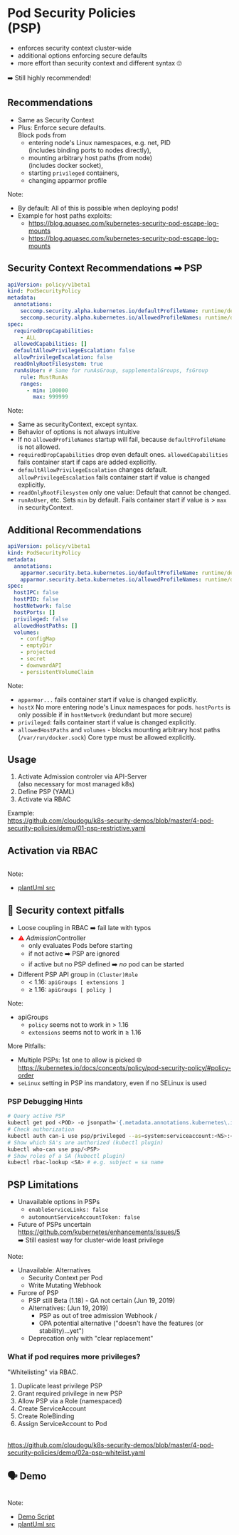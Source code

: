<!-- .slide: data-background-image="images/subtitle.jpg"  -->
# Pod Security Policies <br/>(PSP) 



* enforces security context cluster-wide   
* additional options enforcing secure defaults
* more effort than security context and different syntax  🙄 
  
➡️ Still highly recommended!



## Recommendations

* Same as Security Context 
* Plus: Enforce secure defaults.  
  Block pods from 
    * entering node's Linux namespaces, e.g. net, PID   
      (includes binding ports to nodes directly),
    * mounting arbitrary host paths (from node)  
      (includes docker socket), 
    * starting `privileged` containers,
    * changing apparmor profile

Note:
* By default: All of this is possible when deploying pods!
* Example for host paths exploits:
  * https://blog.aquasec.com/kubernetes-security-pod-escape-log-mounts
  * https://blog.aquasec.com/kubernetes-security-pod-escape-log-mounts 



## Security Context Recommendations ➡ ️PSP

```yaml
apiVersion: policy/v1beta1
kind: PodSecurityPolicy
metadata:
  annotations:
    seccomp.security.alpha.kubernetes.io/defaultProfileName: runtime/default
    seccomp.security.alpha.kubernetes.io/allowedProfileNames: runtime/default
spec:
  requiredDropCapabilities:
    - ALL
  allowedCapabilities: []
  defaultAllowPrivilegeEscalation: false
  allowPrivilegeEscalation: false
  readOnlyRootFilesystem: true
  runAsUser: # Same for runAsGroup, supplementalGroups, fsGroup
    rule: MustRunAs
    ranges:
      - min: 100000
        max: 999999
```

Note:
* Same as securityContext, except syntax.
* Behavior of options is not always intuitive
* If no `allowedProfileNames` startup will fail, because `defaultProfileName` is not allowed.
* `requiredDropCapabilities` drop even default ones. `allowedCapabilities` fails container start if caps are added explicitly. 
* `defaultAllowPrivilegeEscalation` changes default. `allowPrivilegeEscalation` fails container start if value is changed explicitly. 
* `readOnlyRootFilesystem` only one value: Default that cannot be changed.
* `runAsUser`, etc. Sets `min` by default. Fails container start if value is > `max` in securityContext.



## Additional Recommendations

<!-- .slide: style="font-size: 30px"  -->
```yaml
apiVersion: policy/v1beta1
kind: PodSecurityPolicy
metadata:
  annotations:
    apparmor.security.beta.kubernetes.io/defaultProfileName: runtime/default
    apparmor.security.beta.kubernetes.io/allowedProfileNames: runtime/default
spec:
  hostIPC: false
  hostPID: false
  hostNetwork: false
  hostPorts: []
  privileged: false
  allowedHostPaths: []
  volumes:
    - configMap
    - emptyDir
    - projected
    - secret
    - downwardAPI
    - persistentVolumeClaim
```

Note:
* `apparmor...` fails container start if value is changed explicitly. 
* `hostX` No more  entering node's Linux namespaces for pods. `hostPorts` is only possible if in `hostNetwork` (redundant but more secure)
* `privileged`: fails container start if value is changed explicitly. 
* `allowedHostPaths` and `volumes` - blocks mounting arbitrary host paths (`/var/run/docker.sock`)
  Core type must be allowed explicitly.



## Usage

1. Activate Admission controler via API-Server  
   (also necessary for most managed k8s)  
2. Define PSP (YAML)
3. Activate via RBAC

Example:   
<i class='fab fa-github'></i> https://github.com/cloudogu/k8s-security-demos/blob/master/4-pod-security-policies/demo/01-psp-restrictive.yaml



## Activation via RBAC

<img data-src="images/psp-rbac.svg" />

Note:
* [plantUml src](https://www.plantuml.com/plantuml/uml/dL1DYzim4BtxLwZR7jg3OxfBbn2MPRk1d4DpxMKaJMrXMH8pKaDQ-jyxLa98avvsC1Y_ZyTxVk4CbClactSk65yi5l9go3dngki8zelUvQ7emaWcXemXBqoSkicPmQ7laeSmszknQAI06RdbH4xUtGISaJf2ZeKCTkFopBKbUD3eqRRtNvB92pTNQ7Xq8G71f5mGwmymg7utIhs26NkA9TXrz97K-_i7UB1sPY9Pf1Fw-V5nkRJDdyiW88hx6d9jtSYS4xQfzwzHLgOOPEyR6lm_N4vTnDuzVKYSdh-7RRGxD8LSFcoZT-Pmfu2LSDToYXv5_t7jo_ndsq_V1AZYcRbHwnljgmlMXVveqTS61Z7ia7uwWr-DaR6vAXbkUaTxx5rv-HA1F59PFRMrp4f1oKCazmjLOUbMqShgbTBIOuQqQfyb_WmmY6BE4pkpwqFpWi6MoVy5)



## 🚧️ Security context pitfalls

* Loose coupling in RBAC ➡️ fail late with typos
* <font color="red">⚠</font> *Admission*Controller
  * only evaluates Pods before starting
  * if not active ➡️ PSP are ignored
  * if active but no PSP defined ➡️ *no* pod can be started 
* Different PSP API group in `(Cluster)Role`
  * < 1.16: `apiGroups [ extensions ]` 
  * ≥ 1.16: `apiGroups [ policy ]`

Note:
* apiGroups
  * `policy` seems not to work in > 1.16
  * `extensions` seems not to work in ≥ 1.16

More Pitfalls:
* Multiple PSPs: 1st one to allow is picked
  🌐 https://kubernetes.io/docs/concepts/policy/pod-security-policy/#policy-order
* `seLinux` setting in PSP ins mandatory, even if no SELinux is used



### <i class='fas fa-thumbtack'></i>  PSP Debugging Hints
<!-- .slide: style="font-size: 30px"  -->

```bash
# Query active PSP
kubectl get pod <POD> -o jsonpath='{.metadata.annotations.kubernetes\.io/psp}'  
# Check authorization
kubectl auth can-i use psp/privileged --as=system:serviceaccount:<NS>:<SA>
# Show which SA's are authorized (kubectl plugin)
kubectl who-can use psp/<PSP>
# Show roles of a SA (kubectl plugin)
kubectl rbac-lookup <SA> # e.g. subject = sa name 
```



## PSP Limitations

* Unavailable options in PSPs
    * `enableServiceLinks: false` 
    * `automountServiceAccountToken: false`
* Future of PSPs uncertain  
  <i class='fab fa-github'></i> https://github.com/kubernetes/enhancements/issues/5  
  ➡️ Still easiest way for cluster-wide least privilege

Note:
* Unavailable: Alternatives
   * Security Context per Pod
   * Write Mutating Webhook
* Furore of PSP
    * PSP still Beta (1.18) - GA not certain (Jun 19, 2019)
    * Alternatives: (Jun 19, 2019)
        * PSP as out of tree admission Webhook /
        * OPA potential alternative ("doesn't have the features (or stability)...yet") 
    * Deprecation only with "clear replacement"



### What if pod requires more privileges?

<p class="fragment">
"Whitelisting" via RBAC.
<img data-src="images/psp-rbac.svg" />
</p>

<ol>
<li class="fragment">Duplicate least privilege PSP</li>
<li class="fragment">Grant required privilege in new PSP</li>
<li class="fragment">Allow PSP via a Role (namespaced)</li>
<li class="fragment">Create ServiceAccount</li>
<li class="fragment">Create RoleBinding</li>
<li class="fragment"> Assign ServiceAccount to Pod</li>
</ol>
<br/>
<a class="fragment" href="https://github.com/cloudogu/k8s-security-demos/blob/master/4-pod-security-policies/demo/02a-psp-whitelist.yaml">
<i class='fab fa-github'></i> https://github.com/cloudogu/k8s-security-demos/blob/master/4-pod-security-policies/demo/02a-psp-whitelist.yaml
</a> 





## 🗣️ Demo

<img data-src="images/demo-psp.svg" width=35% />

Note: 
* [Demo Script](https://github.com/cloudogu/k8s-security-demos/blob/master/4-pod-security-policies/Readme.md)
* [plantUml src](http://www.plantuml.com/plantuml/uml/dP11IyCm5CVl_HJFAkpK1JSSHMGC1xi8Ve6vGvOysz3q9RmaJf1zTzDIT3juCOSsxxtV_vUccn0bnzJRuiQGiabZOWjjZ3uy2i7oD6zCRDCn1MJbA2B5kNAzw8rg3LhXhQGXNdNfY4mOCLJ1iyblqSiGaGLZS8aLYgx-cLM9h3oYHLqj7hoASpDyGX4wGrwoxC5GZhvBXV1L03nBrJNi4kcjiuxXTh6KIws7YMEDF7NlLwkwriNvKYIPtMcKN4Ule7mZxmWf_kCqW9sZEFLsunha1JcDKBxK0ROs3J-YpF9C-soNJHwzoXv3hX1cFlXP2J80XGn1Ndjg37qQKcBSL8aycmzZiK5zk226VJuDBgvGFjrbt_gDybFyfaR_KFuDCuR8HiK97ii2Ca-XshT6QwH3jPuaryq9FXSR99rw-mq0)